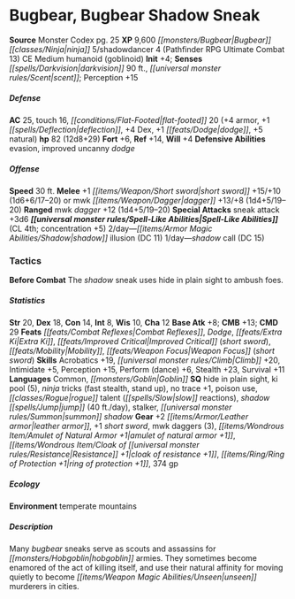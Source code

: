 ﻿---
cssclass: [monsters]
title1: Bugbear, Bugbear Shadow Sneak
title2: Bugbear Shadow Sneak
CR: 10
sources:
- name: Monster Codex
  page: 25
  link: http://paizo.com/products/btpy9926?Pathfinder-Roleplaying-Game-Monster-Codex
XP: 9600
race: Bugbear
classes:
- ninja 5
- shadowdancer 4 (Pathfinder RPG Ultimate Combat 13)
alignment: CE
size: Medium
type: humanoid
subtypes:
- goblinoid
initiative:
  bonus: 4
senses:
  darkvision: 90
  scent: true
AC:
  AC: 25
  touch: 16
  flat_footed: 20
  components:
    armor: 4
    deflection: 1
    dex: 4
    dodge: 1
    natural: 5
HP:
  HP: 82
  long: 12d8+29
saves:
  fort: 6
  ref: 14
  will: 4
defensive_abilities:
- evasion
- improved uncanny dodge
speeds:
  base: 30
attacks:
  melee:
  - - text: +1 short sword +15/+10 (1d6+6/17-20)
      entries:
      - - damage: 1d6+6
          crit_range: 17-20
      attack: +1 short sword
      bonus:
      - 15
      - 10
  - - text: mwk dagger +13/+8 (1d4+5/19-20)
      entries:
      - - damage: 1d4+5
          crit_range: 19-20
      attack: mwk dagger
      bonus:
      - 13
      - 8
  ranged:
  - - text: mwk dagger +12 (1d4+5/19-20)
      entries:
      - - damage: 1d4+5
          crit_range: 19-20
      attack: mwk dagger
      bonus:
      - 12
  special:
  - sneak attack +3d6
spell_like_abilities:
  entries:
  - name: shadow illusion
    source: default
    freq: 2/day
    DC: 11
  - name: shadow call
    source: default
    freq: 1/day
    DC: 15
  sources:
  - name: default
    CL: 4
    concentration: 5
tactics:
  Before Combat: The shadow sneak uses hide in plain sight to ambush foes.
ability_scores:
  STR: 20
  DEX: 18
  CON: 14
  INT: 8
  WIS: 10
  CHA: 12
BAB: 8
CMB: 13
CMD: 29
feats:
- name: Combat Reflexes
- name: Dodge
- name: Extra Ki
- name: Improved Critical (short sword)
- name: Mobility
- name: Weapon Focus (short sword)
skills:
  Acrobatics: 19
  Climb: 20
  Intimidate: 5
  Perception: 15
  Perform (dance): 6
  Stealth: 23
  Survival: 11
languages:
- Common
- Goblin
special_qualities:
- hide in plain sight
- ki pool (5)
- ninja tricks (fast stealth, stand up)
- no trace +1
- poison use
- rogue talent (slow reactions)
- shadow jump (40 ft./day)
- stalker
- summon shadow
gear:
  gear:
  - +2 leather armor
  - +1 short sword
  - mwk daggers (3)
  - amulet of natural armor +1
  - cloak of resistance +1
  - ring of protection +1
  - 374 gp
ecology:
  environment: temperate mountains
desc_long: Many bugbear sneaks serve as scouts and assassins for hobgoblin armies.
  They sometimes become enamored of the act of killing itself, and use their natural
  affinity for moving quietly to become unseen murderers in cities.

---

# Bugbear, Bugbear Shadow Sneak

**Source** Monster Codex pg. 25
**XP** 9,600
_[[monsters/Bugbear|Bugbear]]_ _[[classes/Ninja|ninja]]_ 5/shadowdancer 4 (Pathfinder RPG Ultimate Combat 13)
CE Medium humanoid (goblinoid)
**Init** +4; **Senses** _[[spells/Darkvision|darkvision]]_ 90 ft., _[[universal monster rules/Scent|scent]]_; Perception +15

##### Defense

**AC** 25, touch 16, _[[conditions/Flat-Footed|flat-footed]]_ 20 (+4 armor, +1 _[[spells/Deflection|deflection]]_, +4 Dex, +1 _[[feats/Dodge|dodge]]_, +5 natural)
**hp** 82 (12d8+29)
**Fort** +6, **Ref** +14, **Will** +4
**Defensive Abilities** evasion, improved uncanny _dodge_

##### Offense
**Speed** 30 ft.
**Melee** +1 _[[items/Weapon/Short sword|short sword]]_ +15/+10 (1d6+6/17–20) or mwk _[[items/Weapon/Dagger|dagger]]_ +13/+8 (1d4+5/19–20)
**Ranged** mwk _dagger_ +12 (1d4+5/19–20)
**Special Attacks** sneak attack +3d6
**_[[universal monster rules/Spell-Like Abilities|Spell-Like Abilities]]_** (CL 4th; concentration +5)
2/day—_[[items/Armor Magic Abilities/Shadow|shadow]]_ illusion (DC 11)
1/day—_shadow_ call (DC 15)

### Tactics

**Before Combat** The _shadow_ sneak uses hide in plain sight to ambush foes.

##### Statistics
**Str** 20, **Dex** 18, **Con** 14, **Int** 8, **Wis** 10, **Cha** 12
**Base Atk** +8; **CMB** +13; **CMD** 29
**Feats** _[[feats/Combat Reflexes|Combat Reflexes]]_, _Dodge_, _[[feats/Extra Ki|Extra Ki]]_, _[[feats/Improved Critical|Improved Critical]]_ (_short sword_), _[[feats/Mobility|Mobility]]_, _[[feats/Weapon Focus|Weapon Focus]]_ (_short sword_)
**Skills** Acrobatics +19, _[[universal monster rules/Climb|Climb]]_ +20, Intimidate +5, Perception +15, Perform (dance) +6, Stealth +23, Survival +11
**Languages** Common, _[[monsters/Goblin|Goblin]]_
**SQ** hide in plain sight, ki pool (5), _ninja_ tricks (fast stealth, stand up), no trace +1, poison use, _[[classes/Rogue|rogue]]_ talent (_[[spells/Slow|slow]]_ reactions), _shadow_ _[[spells/Jump|jump]]_ (40 ft./day), stalker, _[[universal monster rules/Summon|summon]]_ _shadow_
**Gear** +2 _[[items/Armor/Leather armor|leather armor]]_, +1 _short sword_, mwk daggers (3), _[[items/Wondrous Item/Amulet of Natural Armor +1|amulet of natural armor +1]]_, _[[items/Wondrous Item/Cloak of _[[universal monster rules/Resistance|Resistance]]_ +1|cloak of _resistance_ +1]]_, _[[items/Ring/Ring of Protection +1|ring of protection +1]]_, 374 gp

##### Ecology

**Environment** temperate mountains

##### Description

Many _bugbear_ sneaks serve as scouts and assassins for _[[monsters/Hobgoblin|hobgoblin]]_ armies. They sometimes become enamored of the act of killing itself, and use their natural affinity for moving quietly to become _[[items/Weapon Magic Abilities/Unseen|unseen]]_ murderers in cities.